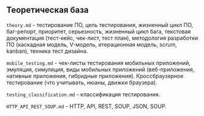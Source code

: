 ## Теоретическая база

`theory.md` - тестирование ПО, цель тестирования, жизненный цикл ПО, баг-репорт, приоритет, серьезность, жизненный цикл бага, текстовая документация (тест-кейс, чек-лист, тест план), методология разработки ПО (каскадная модель, V-модель, итерационная модель, scrum, kanban), техника тест дизайна.

`mobile_testing.md` - чек-листы тестирования мобильных приложений, эмуляция, симуляция, виды мобильных приложений (веб-приложения, нативные приложения, гибридные приложения). Кроссбраузерное тестирование (что учитывать, нюаны, движки браузера).

`testing_classification.md` - классификация тестирования.

`HTTP_API_REST_SOUP.md` - HTTP, API, REST, SOUP, JSON, SOUP.
